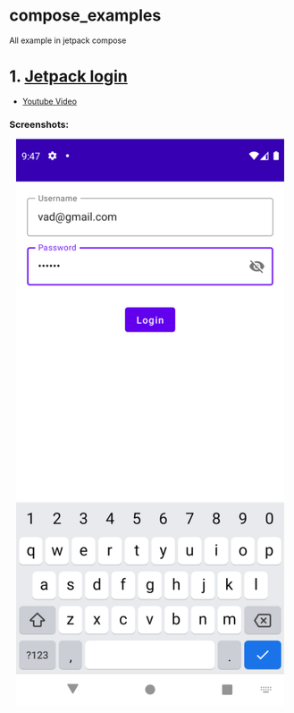 # compose_examples
All example in jetpack compose

# 1.  [Jetpack login](https://github.com/liemvo/compose_examples/tree/liemvo/compose_login)
- [Youtube Video](https://youtu.be/c_DhMWBKUUM)
### Screenshots: 
<p align="center">
  <img src="https://github.com/liemvo/compose_examples/blob/liemvo/login.png" width="480" title="Login">
</p>
